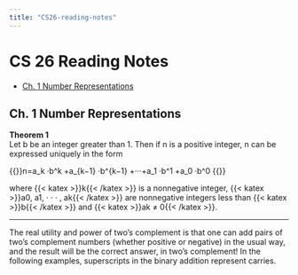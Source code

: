 ```yaml
---
title: "CS26-reading-notes"
---
```


# CS 26 Reading Notes

* [Ch. 1 Number Representations](#ch-1-number-representations)

## Ch. 1 Number Representations

**Theorem 1**  
Let b be an integer greater than 1. Then if n is a positive integer, n can be expressed uniquely in the form

{{<k>}}n=a_k ·b^k +a_{k−1} ·b^{k−1} +···+a_1 ·b^1 +a_0 ·b^0 {{</k>}}

where {{< katex >}}k{{< /katex >}} is a nonnegative integer, {{< katex >}}a0, a1, · · · , ak{{< /katex >}} are nonnegative integers less than {{< katex >}}b{{< /katex >}} and {{< katex >}}ak ≠ 0{{< /katex >}}.

--- 

The real utility and power of two’s complement is that one can add pairs of two’s complement numbers (whether positive or negative) in the usual way, and the result will be the correct answer, in two’s complement! In the following examples, superscripts in the binary addition represent carries.
